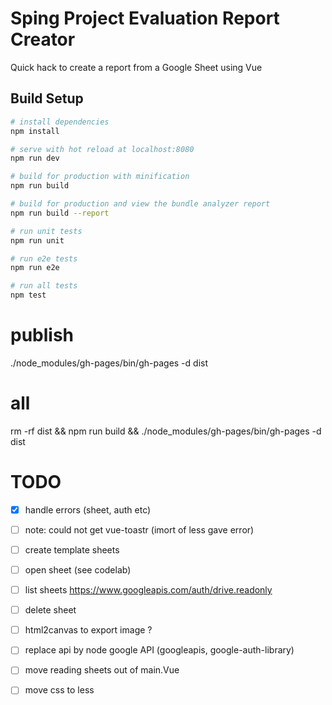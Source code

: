# Sping Project Evaluation Report Creator

Quick hack to create a report from a Google Sheet using Vue


## Build Setup

``` bash
# install dependencies
npm install

# serve with hot reload at localhost:8080
npm run dev

# build for production with minification
npm run build

# build for production and view the bundle analyzer report
npm run build --report

# run unit tests
npm run unit

# run e2e tests
npm run e2e

# run all tests
npm test
```

# publish
./node_modules/gh-pages/bin/gh-pages -d dist

# all
rm -rf dist && npm run build && ./node_modules/gh-pages/bin/gh-pages -d dist


# TODO

- [X] handle errors (sheet, auth etc)
- [ ] note: could not get vue-toastr (imort of less gave error)

- [ ] create template sheets
- [ ] open sheet (see codelab)
- [ ] list sheets https://www.googleapis.com/auth/drive.readonly
- [ ] delete sheet

- [ ] html2canvas to export image ?

- [ ] replace api by node google API (googleapis, google-auth-library)
- [ ] move reading sheets out of main.Vue
- [ ] move css to less

